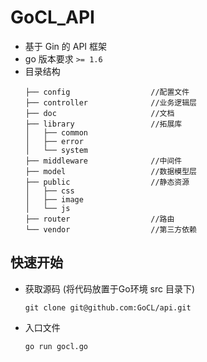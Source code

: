 # GoCL_API

* 基于 Gin 的 API 框架
* go 版本要求 `>= 1.6`
* 目录结构
    ```
    ├── config                  //配置文件
    ├── controller              //业务逻辑层
    ├── doc                     //文档
    ├── library                 //拓展库
    │   ├── common
    │   ├── error
    │   └── system
    ├── middleware              //中间件
    ├── model                   //数据模型层
    ├── public                  //静态资源
    │   ├── css
    │   ├── image
    │   └── js
    ├── router                  //路由
    └── vendor                  //第三方依赖
    ```

## 快速开始

* 获取源码 (将代码放置于Go环境 src 目录下)

    `git clone git@github.com:GoCL/api.git`

* 入口文件

    `go run gocl.go`